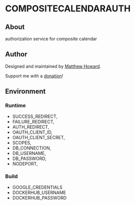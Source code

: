 # COMPOSITECALENDARAUTH

## About

authorization service for composite calendar

## Author

Designed and maintained by [Matthew Howard](https://www.linkedin.com/in/matthew-howard-4013ba87/).

Support me with a [donation](https://www.paypal.me/hattmo)!

## Environment

### Runtime

- SUCCESS_REDIRECT,
- FAILURE_REDIRECT,
- AUTH_REDIRECT,
- OAUTH_CLIENT_ID,
- OAUTH_CLIENT_SECRET,
- SCOPES,
- DB_CONNECTION,
- DB_USERNAME,
- DB_PASSWORD,
- NODEPORT,

### Build

- GOOGLE_CREDENTIALS
- DOCKERHUB_USERNAME
- DOCKERHUB_PASSWORD
